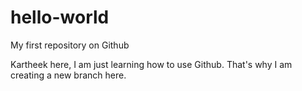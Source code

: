 # hello-world
My first repository on Github

Kartheek here, I am just learning how to use Github.
That's why I am creating a new branch here.
